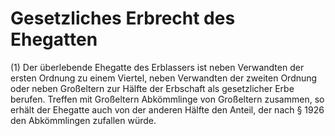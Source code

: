 # Gesetzliches Erbrecht des Ehegatten

(1) Der überlebende Ehegatte des Erblassers ist neben Verwandten der ersten Ordnung zu einem Viertel, neben Verwandten der zweiten Ordnung oder neben Großeltern zur Hälfte der Erbschaft als gesetzlicher Erbe berufen. Treffen mit Großeltern Abkömmlinge von Großeltern zusammen, so erhält der Ehegatte auch von der anderen Hälfte den Anteil, der nach § 1926 den Abkömmlingen zufallen würde.